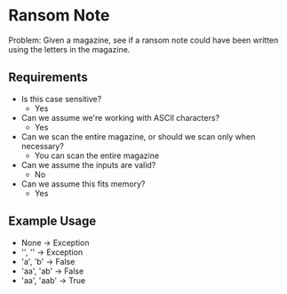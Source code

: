 # Ransom Note

Problem: Given a magazine, see if a ransom note could have been written using the letters in the magazine.

## Requirements

- Is this case sensitive?
  - Yes
- Can we assume we're working with ASCII characters?
  - Yes
- Can we scan the entire magazine, or should we scan only when necessary?
  - You can scan the entire magazine
- Can we assume the inputs are valid?
  - No
- Can we assume this fits memory?
  - Yes

## Example Usage

- None -> Exception
- '', '' -> Exception
- 'a', 'b' -> False
- 'aa', 'ab' -> False
- 'aa', 'aab' -> True
